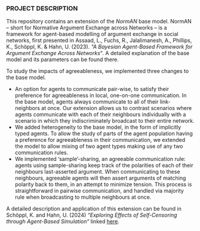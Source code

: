 ### PROJECT DESCRIPTION

This repository contains an extension of the *NormAN* base model. NormAN – short for Normative Argument Exchange across Networks – is a framework for agent-based modelling of argument exchange in social networks, first presented in Assaad, L., Fuchs, R., Jalalimanesh, A., Phillips, K., Schöppl, K. & Hahn, U. (2023). *“A Bayesian Agent-Based Framework for Argument Exchange Across Networks“*. A detailed explanation of the base model and its parameters can be found there.

To study the impacts of agreeableness, we implemented three changes to the base model.
* An option for agents to communicate pair-wise, to satisfy their preference for agreeableness in local, one-on-one communication. In the base model, agents always communicate to all of their link-neighbors at once. Our extension allows us to contrast scenarios where agents communicate with each of their neighbours individually with a scenario in which they indiscriminately broadcast to their entire network.
* We added heterogeneity to the base model, in the form of implicitly typed agents. To allow the study of parts of the agent population having a preference for agreeableness in their communication, we extended the model to allow mixing of two agent types making use of any two communication rules.
* We implemented ‘sample’-sharing, an agreeable communication rule: agents using sample-sharing keep track of the polarities of each of their neighbours last-asserted argument. When communicating to these neighbours, agreeable agents will then assert arguments of matching polarity back to them, in an attempt to minimize tension. This process is straightforward in pairwise communication, and handled via majority rule when broadcasting to multiple neighbours at once.

A detailed description and application of this extension can be found in Schöppl, K. and Hahn, U. (2024) *“Exploring Effects of Self-Censoring through Agent-Based Simulation“* linked [here](https://escholarship.org/uc/item/9b32v6xc).

